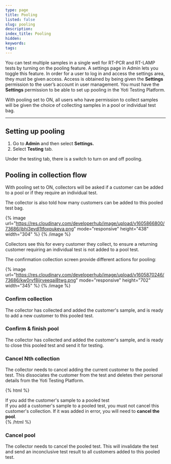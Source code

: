 ```yaml
---
type: page
title: Pooling
listed: false
slug: pooling
description: 
index_title: Pooling
hidden: 
keywords: 
tags: 
---
```


You can test multiple samples in a single well for RT-PCR and RT-LAMP tests by turning on the pooling feature. A settings page in Admin lets you toggle this feature. In order for a user to log in and access the settings area, they must be given access. Access is obtained by being given the **Settings** permission to the user’s account in user management. You must have the **Settings** permission to be able to set up pooling in the Yoti Testing Platform.

With pooling set to ON, all users who have permission to collect samples will be given the choice of collecting samples in a pool or individual test bag.

---

## Setting up pooling

1. Go to **Admin** and then select **Settings.**
2. Select **Testing** tab.

Under the testing tab, there is a switch to turn on and off pooling.

## Pooling in collection flow

With pooling set to ON, collectors will be asked if a customer can be added to a pool or if they require an individual test.

The collector is also told how many customers can be added to this pooled test bag.

{% image url="https://res.cloudinary.com/developerhub/image/upload/v1605866800/73686/jbhi3evdl1tfoxpukeya.png" mode="responsive" height="438" width="304" %}
{% /image %}

Collectors see this for every customer they collect, to ensure a returning customer requiring an individual test is not added to a pool test.

The confirmation collection screen provide different actions for pooling:

{% image url="https://res.cloudinary.com/developerhub/image/upload/v1605870246/73686/kw0rvf8ijrveeqai8twg.png" mode="responsive" height="702" width="345" %}
{% /image %}

### Confirm collection

The collector has collected and added the customer's sample, and is ready to add a new customer to this pooled test.

### Confirm & finish pool

The collector has collected and added the customer's sample, and is ready to close this pooled test and send it for testing.

### Cancel Nth collection

The collector needs to cancel adding the current customer to the pooled test. This dissociates the customer from the test and deletes their personal details from the Yoti Testing Platform.

{% html %}
<div class="alert-GTK">
    <div class="alert-title" id="GTK">
        If you add the customer's sample to a pooled test
    </div>
    <div class="alert-text">
      If you add a customer's sample to a pooled test, you must not cancel this customer's collection. If it was added in error, you will need to <strong>cancel the pool</strong>.  
        </div>
    <div class="alert-links"> 

</div>
{% /html %}

### Cancel pool

The collector needs to cancel the pooled test. This will invalidate the test and send an inconclusive test result to all customers added to this pooled test.